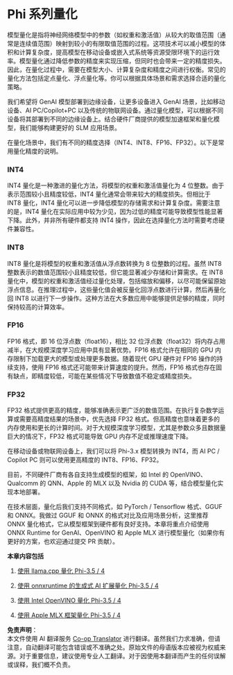 <!--
CO_OP_TRANSLATOR_METADATA:
{
  "original_hash": "d658062de70b131ef4c0bff69b5fc70e",
  "translation_date": "2025-07-16T21:42:37+00:00",
  "source_file": "md/01.Introduction/04/QuantifyingPhi.md",
  "language_code": "zh"
}
-->
# **Phi 系列量化**

模型量化是指将神经网络模型中的参数（如权重和激活值）从较大的取值范围（通常是连续值范围）映射到较小的有限取值范围的过程。这项技术可以减小模型的体积和计算复杂度，提高模型在移动设备或嵌入式系统等资源受限环境下的运行效率。模型量化通过降低参数的精度来实现压缩，但同时也会带来一定的精度损失。因此，在量化过程中，需要在模型大小、计算复杂度和精度之间进行权衡。常见的量化方法包括定点量化、浮点量化等。你可以根据具体场景和需求选择合适的量化策略。

我们希望将 GenAI 模型部署到边缘设备，让更多设备进入 GenAI 场景，比如移动设备、AI PC/Copilot+PC 以及传统的物联网设备。通过量化模型，可以根据不同设备将其部署到不同的边缘设备上。结合硬件厂商提供的模型加速框架和量化模型，我们能够构建更好的 SLM 应用场景。

在量化场景中，我们有不同的精度选择（INT4、INT8、FP16、FP32）。以下是常用量化精度的说明。

### **INT4**

INT4 量化是一种激进的量化方法，将模型的权重和激活值量化为 4 位整数。由于表示范围较小且精度较低，INT4 量化通常会带来较大的精度损失。但相比于 INT8 量化，INT4 量化可以进一步降低模型的存储需求和计算复杂度。需要注意的是，INT4 量化在实际应用中较为少见，因为过低的精度可能导致模型性能显著下降。此外，并非所有硬件都支持 INT4 操作，因此在选择量化方法时需要考虑硬件兼容性。

### **INT8**

INT8 量化是将模型的权重和激活值从浮点数转换为 8 位整数的过程。虽然 INT8 整数表示的数值范围较小且精度较低，但它能显著减少存储和计算需求。在 INT8 量化中，模型的权重和激活值经过量化处理，包括缩放和偏移，以尽可能保留原始浮点信息。在推理过程中，这些量化值会被反量化回浮点数进行计算，然后再量化回 INT8 以进行下一步操作。这种方法在大多数应用中能够提供足够的精度，同时保持较高的计算效率。

### **FP16**

FP16 格式，即 16 位浮点数（float16），相比 32 位浮点数（float32）将内存占用减半，在大规模深度学习应用中具有显著优势。FP16 格式允许在相同的 GPU 内存限制下加载更大的模型或处理更多数据。随着现代 GPU 硬件对 FP16 操作的持续支持，使用 FP16 格式还可能带来计算速度的提升。然而，FP16 格式也存在固有缺点，即精度较低，可能在某些情况下导致数值不稳定或精度损失。

### **FP32**

FP32 格式提供更高的精度，能够准确表示更广泛的数值范围。在执行复杂数学运算或需要高精度结果的场景中，优先选择 FP32 格式。但高精度也意味着更多的内存使用和更长的计算时间。对于大规模深度学习模型，尤其是参数众多且数据量巨大的情况下，FP32 格式可能导致 GPU 内存不足或推理速度下降。

在移动设备或物联网设备上，我们可以将 Phi-3.x 模型转换为 INT4，而 AI PC / Copilot PC 则可以使用更高精度的 INT8、FP16、FP32。

目前，不同硬件厂商有各自支持生成模型的框架，如 Intel 的 OpenVINO、Qualcomm 的 QNN、Apple 的 MLX 以及 Nvidia 的 CUDA 等，结合模型量化实现本地部署。

在技术层面，量化后我们支持不同格式，如 PyTorch / Tensorflow 格式、GGUF 和 ONNX。我做过 GGUF 和 ONNX 的格式对比及应用场景分析，这里推荐 ONNX 量化格式，它从模型框架到硬件都有良好支持。本章将重点介绍使用 ONNX Runtime for GenAI、OpenVINO 和 Apple MLX 进行模型量化（如果你有更好的方案，也欢迎通过提交 PR 贡献）。

**本章内容包括**

1. [使用 llama.cpp 量化 Phi-3.5 / 4](./UsingLlamacppQuantifyingPhi.md)

2. [使用 onnxruntime 的生成式 AI 扩展量化 Phi-3.5 / 4](./UsingORTGenAIQuantifyingPhi.md)

3. [使用 Intel OpenVINO 量化 Phi-3.5 / 4](./UsingIntelOpenVINOQuantifyingPhi.md)

4. [使用 Apple MLX 框架量化 Phi-3.5 / 4](./UsingAppleMLXQuantifyingPhi.md)

**免责声明**：  
本文件使用 AI 翻译服务 [Co-op Translator](https://github.com/Azure/co-op-translator) 进行翻译。虽然我们力求准确，但请注意，自动翻译可能包含错误或不准确之处。原始文件的母语版本应被视为权威来源。对于重要信息，建议使用专业人工翻译。对于因使用本翻译而产生的任何误解或误释，我们概不负责。